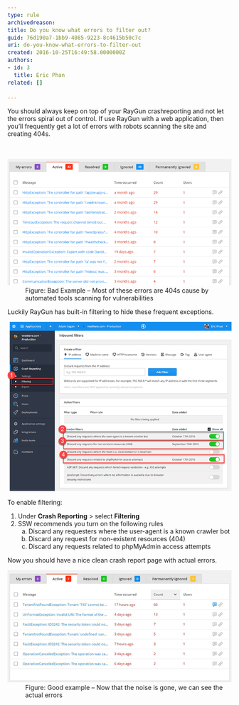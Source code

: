 ```yaml
---
type: rule
archivedreason: 
title: Do you know what errors to filter out?
guid: 76d190a7-1bb9-4085-9223-8c4615b50c7c
uri: do-you-know-what-errors-to-filter-out
created: 2016-10-25T16:49:58.0000000Z
authors:
- id: 3
  title: Eric Phan
related: []

---
```



You should always keep on top of your RayGun crashreporting and not let the errors spiral out of control. If use RayGun with a web application, then you’ll frequently get a lot of errors with robots scanning the site and creating 404s.  <br>
<br><excerpt class='endintro'></excerpt><br>
<dl class="badImage"><dt> <img src="raygun-fileter-bad.png" alt="raygun-fileter-bad.png" /> </dt><dd>Figure: Bad Example – Most of these errors are 404s cause by automated tools scanning for vulnerabilities</dd>  </dl><p>Luckily RayGun has built-in filtering to hide these frequent exceptions.</p><dl class="image"><dt> <img src="raygun-filter.png" alt="raygun-filter.png" /> </dt></dl><p>To enable filtering:</p><ol><li>Under <b>Crash Reporting</b> > select <b>Filtering</b><br></li><li>SSW recommends you turn on the following rules<ol style="list-style:lower-alpha;"><li>Discard any requesters where the user-agent is a known crawler bot</li><li>Discard any request for non-existent resources (404)</li><li>Discard any requests related to phpMyAdmin access attempts</li></ol></li></ol><p>Now you should have a nice clean crash report page with actual errors.</p><dl class="goodImage"><dt> <img src="raygun-filter-good.jpg" alt="raygun-filter-good.jpg" /> </dt><dd>Figure: Good example – Now that the noise is gone, we can see the actual errors</dd></dl> <br>


